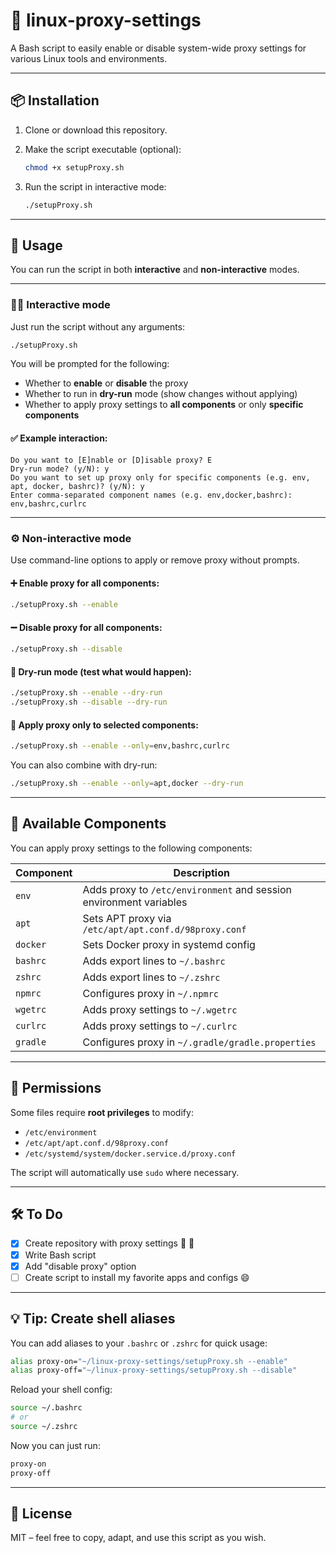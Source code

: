 # 🧰 linux-proxy-settings

A Bash script to easily enable or disable system-wide proxy settings for various Linux tools and environments.

---

## 📦 Installation

1. Clone or download this repository.
2. Make the script executable (optional):

   ```bash
   chmod +x setupProxy.sh
   ```

3. Run the script in interactive mode:

   ```bash
   ./setupProxy.sh
   ```

---

## 🚀 Usage

You can run the script in both **interactive** and **non-interactive** modes.

---

### 🧑‍💻 Interactive mode

Just run the script without any arguments:

```bash
./setupProxy.sh
```

You will be prompted for the following:

- Whether to **enable** or **disable** the proxy
- Whether to run in **dry-run** mode (show changes without applying)
- Whether to apply proxy settings to **all components** or only **specific components**

#### ✅ Example interaction:

```
Do you want to [E]nable or [D]isable proxy? E
Dry-run mode? (y/N): y
Do you want to set up proxy only for specific components (e.g. env, apt, docker, bashrc)? (y/N): y
Enter comma-separated component names (e.g. env,docker,bashrc): env,bashrc,curlrc
```

---

### ⚙️ Non-interactive mode

Use command-line options to apply or remove proxy without prompts.

#### ➕ Enable proxy for all components:

```bash
./setupProxy.sh --enable
```

#### ➖ Disable proxy for all components:

```bash
./setupProxy.sh --disable
```

#### 🧪 Dry-run mode (test what would happen):

```bash
./setupProxy.sh --enable --dry-run
./setupProxy.sh --disable --dry-run
```

#### 🎯 Apply proxy only to selected components:

```bash
./setupProxy.sh --enable --only=env,bashrc,curlrc
```

You can also combine with dry-run:

```bash
./setupProxy.sh --enable --only=apt,docker --dry-run
```

---

## 🧩 Available Components

You can apply proxy settings to the following components:

| Component | Description |
|-----------|-------------|
| `env`     | Adds proxy to `/etc/environment` and session environment variables |
| `apt`     | Sets APT proxy via `/etc/apt/apt.conf.d/98proxy.conf` |
| `docker`  | Sets Docker proxy in systemd config |
| `bashrc`  | Adds export lines to `~/.bashrc` |
| `zshrc`   | Adds export lines to `~/.zshrc` |
| `npmrc`   | Configures proxy in `~/.npmrc` |
| `wgetrc`  | Adds proxy settings to `~/.wgetrc` |
| `curlrc`  | Adds proxy settings to `~/.curlrc` |
| `gradle`  | Configures proxy in `~/.gradle/gradle.properties` |

---

## 🔐 Permissions

Some files require **root privileges** to modify:

- `/etc/environment`
- `/etc/apt/apt.conf.d/98proxy.conf`
- `/etc/systemd/system/docker.service.d/proxy.conf`

The script will automatically use `sudo` where necessary.

---

## 🛠️ To Do

- [x] Create repository with proxy settings 🎉 🤣  
- [x] Write Bash script  
- [x] Add "disable proxy" option  
- [ ] Create script to install my favorite apps and configs 😄  

---

## 💡 Tip: Create shell aliases

You can add aliases to your `.bashrc` or `.zshrc` for quick usage:

```bash
alias proxy-on="~/linux-proxy-settings/setupProxy.sh --enable"
alias proxy-off="~/linux-proxy-settings/setupProxy.sh --disable"
```

Reload your shell config:

```bash
source ~/.bashrc
# or
source ~/.zshrc
```

Now you can just run:

```bash
proxy-on
proxy-off
```

---

## 📄 License

MIT – feel free to copy, adapt, and use this script as you wish.
